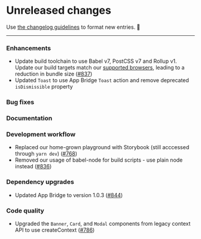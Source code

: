 # Unreleased changes

Use [the changelog guidelines](https://git.io/polaris-changelog-guidelines) to format new entries. 💜

---

### Enhancements

- Update build toolchain to use Babel v7, PostCSS v7 and Rollup v1. Update our build targets match our [supported browsers](https://help.shopify.com/en/manual/intro-to-shopify/shopify-admin/supported-browsers), leading to a reduction in bundle size ([#837](https://github.com/Shopify/polaris-react/pull/837))
- Updated `Toast` to use App Bridge `Toast` action and remove deprecated `isDismissible` property

### Bug fixes

### Documentation

### Development workflow

- Replaced our home-grown playground with Storybook (still acccessed through `yarn dev`) ([#768](https://github.com/Shopify/polaris-react/pull/768))
- Removed our usage of babel-node for build scripts - use plain node instead ([#836](https://github.com/Shopify/polaris-react/pull/836))

### Dependency upgrades

- Updated App Bridge to version 1.0.3 ([#844](https://github.com/Shopify/polaris-react/pull/844))

### Code quality

- Upgraded the `Banner`, `Card`, and `Modal` components from legacy context API to use createContext ([#786](https://github.com/Shopify/polaris-react/pull/786))
